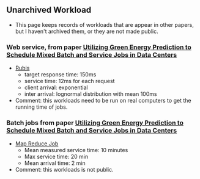 ## Unarchived Workload

- This page keeps records of workloads that are appear in other papers, but I haven't archived them, or they are not made public.



### Web service, from paper [Utilizing Green Energy Prediction to Schedule Mixed Batch and Service Jobs in Data Centers ](http://seelab.ucsd.edu/papers/aksanli_hotpower_2011.pdf)
- [Rubis](http://rubis.ow2.org/)
  - target response time: 150ms
  - service time: 12ms for each request
  - client arrival: exponential
  - inter arrival: lognormal distribution with mean 100ms
- Comment: this workloads need to be run on real computers to get the running time of jobs.

### Batch jobs from paper [Utilizing Green Energy Prediction to Schedule Mixed Batch and Service Jobs in Data Centers ](http://seelab.ucsd.edu/papers/aksanli_hotpower_2011.pdf)
- [Map Reduce Job](http://ieeexplore.ieee.org/xpls/abs_all.jsp?arnumber=5493490)
  - Mean measured service time: 10 minutes
  - Max service time: 20 min
  - Mean arrival time: 2 min
- Comment: this workloads is not public.

